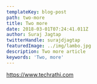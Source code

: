 ```yaml
---
templateKey: blog-post
path: two-more
title: Two more
date: 2018-03-01T07:24:41.011Z
author: Suraj Jagtap
twitterHandle: surajdjagtap
featuredImage: ../img/lambo.jpg
description: Two more article
keywords: 'Two, more'
---
```

 https://www.techrathi.com
